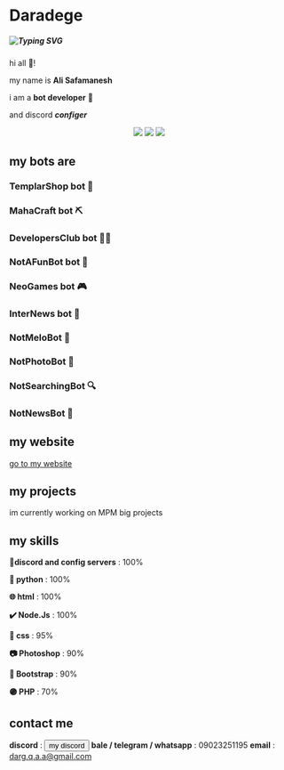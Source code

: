 # Daradege

##### ![Typing SVG](https://readme-typing-svg.demolab.com?font=Fira+Code&pause=1000&color=F70000&random=false&width=435&lines=discord+bot+developer;discord+configer;bale+bot+developer;telegram+bot+developer;frontend+developer;developed+for+develop+♥️)

hi all 👋!

my name is **Ali Safamanesh**

i am a **bot developer** 🤖

and discord ***configer***

<p align="center">
  <p align="center">
  <img src="https://api.statusbadges.me/badge/status/898843614380163082" />
  <img src="https://api.statusbadges.me/badge/playing/898843614380163082" />
  <img src="https://api.statusbadges.me/badge/vscode/898843614380163082" />
</p>

## my bots are
### TemplarShop bot    🛒
### MahaCraft bot      ⛏️
### DevelopersClub bot 👨‍💻
### NotAFunBot bot     🤡
### NeoGames bot       🎮
### InterNews bot      📰
### NotMeloBot         🎸
### NotPhotoBot        📸
### NotSearchingBot    🔍
### NotNewsBot         📰




## my website

<a href="https://daradege.github.io/">go to my website</a>

## my projects
im currently working on MPM big projects

## my skills

**🔷discord and config servers** : 100%

**🐍 python** : 100%

**🌐 html** : 100%

**✔️ Node.Js** : 100%

**🎨 css** : 95%

**📷 Photoshop** : 90%

**🥾 Bootstrap** : 90%

**🟣 PHP** : 70%

## contact me

**discord** : <a href="https://discordapp.com/users/898843614380163082"><button>my discord</button></a>
**bale / telegram / whatsapp** : 09023251195
**email** : darg.q.a.a@gmail.com
